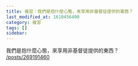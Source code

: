 ```yaml
---
title: 複習：我們是抱什麼心態，來享用非基督徒提供的東西？
last_modified_at: 1610456400
category: 複習
tags: []
sidebar: 
---
```


<p>我們是抱什麼心態，來享用非基督徒提供的東西？<br/>
<a href="/posts/269191460" target="_blank">/posts/269191460</a></p>
<p> </p>
